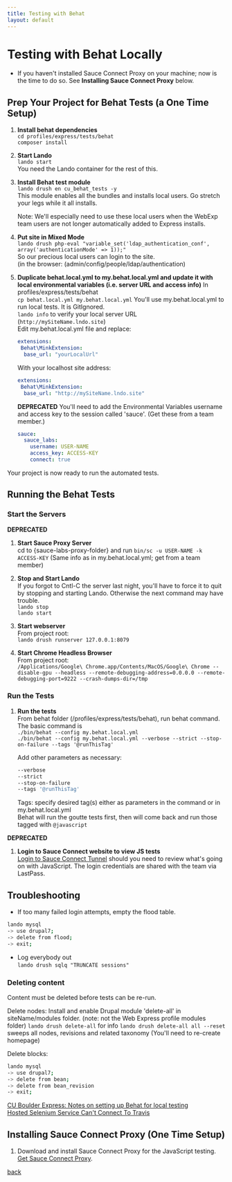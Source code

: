 ```yaml
---
title: Testing with Behat
layout: default
---
```


# Testing with Behat Locally

* If you haven't installed Sauce Connect Proxy on your machine; now is the time to do so. See **Installing Sauce Connect Proxy** below.

## Prep Your Project for Behat Tests (a One Time Setup)

1. **Install behat dependencies** <br />
  `cd profiles/express/tests/behat` <br />
   `composer install`


1. **Start Lando** <br />
   `lando start` <br />
   You need the Lando container for the rest of this.

1. **Install Behat test module**  <br />
   `lando drush en cu_behat_tests -y` <br/>
   This module enables all the bundles and installs local users. Go stretch your legs while it all installs.

   Note: We'll especially need to use these local users when the WebExp team users are not longer automatically added to Express installs.

1. **Put site in Mixed Mode**<br />
   `lando drush php-eval "variable_set('ldap_authentication_conf', array('authenticationMode' => 1));"` <br />
   So our precious local users can login to the site. <br />
   (in the browser: (admin/config/people/ldap/authentication)

1. **Duplicate behat.local.yml to my.behat.local.yml and update it with local environmental variables (i.e. server URL and access info)**
   In profiles/express/tests/behat <br />
   `cp behat.local.yml my.behat.local.yml`
   You'll use my.behat.local.yml to run local tests. It is GitIgnored. <br />
   `lando info` to verify your local server URL (`http://mySiteName.lndo.site`)<br />
   Edit my.behat.local.yml file and replace:

      ```yml
      extensions:
       Behat\MinkExtension:
        base_url: "yourLocalUrl"
      ```

      With your localhost site address:

      ```yml
      extensions:
       Behat\MinkExtension:
        base_url: "http://mySiteName.lndo.site"
      ```

    **DEPRECATED**
      You'll need to add the Environmental Variables username and access key to the session called 'sauce'. (Get these from a team member.)
      ``` yml
      sauce:
        sauce_labs:
          username: USER-NAME
          access_key: ACCESS-KEY
          connect: true
      ```
Your project is now ready to run the automated tests.

## Running the Behat Tests

### Start the Servers

**DEPRECATED**
1. **Start Sauce Proxy Server** <br />
   cd to {sauce-labs-proxy-folder} and run `bin/sc -u USER-NAME -k ACCESS-KEY` (Same info as in my.behat.local.yml; get from a team member)<br />

1. **Stop and Start Lando** <br />
   If you forgot to Cntl-C the server last night, you'll have to force it to quit by stopping and starting Lando. Otherwise the next command may have trouble. <br />
   `lando stop` <br />
   `lando start`

1. **Start webserver** <br />
   From project root: <br />
   `lando drush runserver 127.0.0.1:8079`

1. **Start Chrome Headless Browser** <br />
  From project root: <br />
  `/Applications/Google\ Chrome.app/Contents/MacOS/Google\ Chrome --disable-gpu --headless --remote-debugging-address=0.0.0.0 --remote-debugging-port=9222 --crash-dumps-dir=/tmp`

### Run the Tests

1. **Run the tests** <br />
   From behat folder (/profiles/express/tests/behat), run behat command.  <br />
   The basic command is <br />
   `./bin/behat --config my.behat.local.yml` <br />
   `./bin/behat --config my.behat.local.yml --verbose --strict --stop-on-failure --tags '@runThisTag'` <br />

   Add other parameters as necessary: <br />
   ```sh
   --verbose
   --strict
   --stop-on-failure
   --tags '@runThisTag'
   ```

   Tags: specify desired tag(s) either as parameters in the command or in my.behat.local.yml <br />
   Behat will run the goutte tests first, then will come back and run those tagged with `@javascript`

**DEPRECATED**
1. **Login to Sauce Connect website to view JS tests**<br />
   [Login to Sauce Connect Tunnel](https://app.saucelabs.com/login) should you need to review what's going on with JavaScript. The login credentials are shared with the team via LastPass.


## Troubleshooting

* If too many failed login attempts, empty the flood table.
```sh
lando mysql
-> use drupal7;
-> delete from flood;
-> exit;
```
* Log everybody out <br />
`lando drush sqlq "TRUNCATE sessions"`

### Deleting content

Content must be deleted before tests can be re-run.

Delete nodes:
Install and enable Drupal module 'delete-all' in siteName/modules folder. (note: not the Web Express profile modules folder)
`lando drush delete-all` for info
`lando drush delete-all all --reset` sweeps all nodes, revisions and related taxonomy (You'll need to re-create homepage)

Delete blocks:
```sh
lando mysql
-> use drupal7;
-> delete from bean;
-> delete from bean_revision
-> exit;
```




[CU Boulder Express: Notes on setting up Behat for local testing](https://github.com/CuBoulder/express/tree/dev/tests/behat) <br />
[Hosted Selenium Service Can't Connect To Travis](https://github.com/CuBoulder/express/issues/3035)

## Installing Sauce Connect Proxy (One Time Setup)

1. Download and install Sauce Connect Proxy for the JavaScript testing.
   [Get Sauce Connect Proxy](https://wiki.saucelabs.com/display/DOCS/Sauce+Connect+Proxy).



[back](./)
